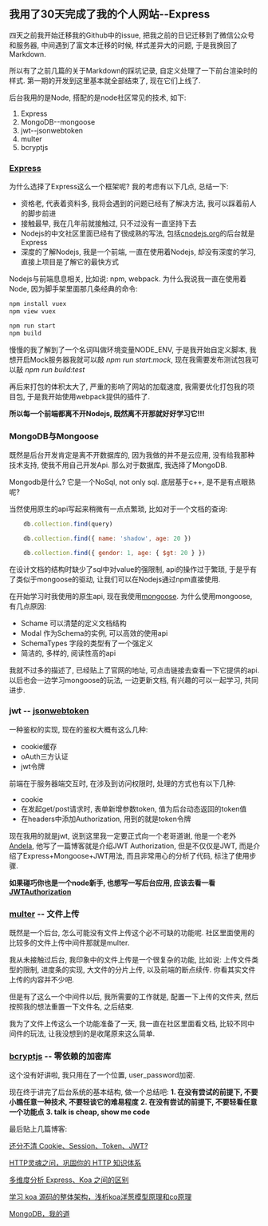 ## 我用了30天完成了我的个人网站--Express

四天之前我开始迁移我的Github中的issue, 把我之前的日记迁移到了微信公众号和服务器, 中间遇到了富文本迁移的时候, 样式差异大的问题, 于是我换回了Markdown.

所以有了之前几篇的关于Markdown的踩坑记录, 自定义处理了一下前台渲染时的样式. 第一期的开发到这里基本就全部结束了, 现在它们上线了.

后台我用的是Node, 搭配的是node社区常见的技术, 如下:         
1. Express
2. MongoDB--mongoose
3. jwt--jsonwebtoken
4. multer
5. bcryptjs

### [Express]

为什么选择了Express这么一个框架呢? 我的考虑有以下几点, 总结一下:         

   + 资格老, 代表着资料多, 我将会遇到的问题已经有了解决方法, 我可以踩着前人的脚步前进
   + 接触最早, 我在几年前就接触过, 只不过没有一直坚持下去
   + Nodejs的中文社区里面已经有了很成熟的写法, 包括[cnodejs.org]的后台就是Express
   + 深度的了解Nodejs, 我是一个前端, 一直在使用着Nodejs, 却没有深度的学习, 直接上项目是了解它的最快方式

Nodejs与前端息息相关, 比如说: npm, webpack. 为什么我说我一直在使用着Node, 因为脚手架里面那几条经典的命令: 
```bash
npm install vuex 
npm view vuex

npm run start
npm build
```

慢慢的我了解到了一个名词叫做环境变量NODE_ENV, 于是我开始自定义脚本, 我想开启Mock服务器我就可以敲 *npm run start:mock*, 现在我需要发布测试包我可以敲 *npm run build:test*

再后来打包的体积太大了, 严重的影响了网站的加载速度, 我需要优化打包我的项目包, 于是我开始使用webpack提供的插件了.

**所以每一个前端都离不开Nodejs, 既然离不开那就好好学习它!!!**

### MongoDB与Mongoose

既然是后台开发肯定是离不开数据库的, 因为我做的并不是云应用, 没有给我那种技术支持, 使我不用自己开发Api. 那么对于数据库, 我选择了MongoDB.

Mongodb是什么? 它是一个NoSql, not only sql. 底层基于c++, 是不是有点眼熟呢?

当然使用原生的api写起来稍微有一点点繁琐, 比如对于一个文档的查询: 
```javascript
    db.collection.find(query) 

    db.collection.find({ name: 'shadow', age: 20 }) 

    db.collection.find({ gendor: 1, age: { $gt: 20 } })
```

在设计文档的结构时缺少了sql中对value的强限制, api的操作过于繁琐, 于是乎有了类似于mongoose的驱动, 让我们可以在Nodejs通过npm直接使用.

在开始学习时我使用的原生api, 现在我使用[mongoose]. 为什么使用mongoose, 有几点原因: 
  +  Schame 可以清楚的定义文档结构
  +  Modal 作为Schema的实例, 可以高效的使用api
  +  SchemaTypes 字段的类型有了一个强定义
  +  简洁的, 多样的, 阅读性高的api

我就不过多的描述了, 已经贴上了官网的地址, 可点击链接去查看一下它提供的api. 以后也会一边学习mongoose的玩法, 一边更新文档, 有兴趣的可以一起学习, 共同进步.

### jwt -- [jsonwebtoken]

一种鉴权的实现, 现在的鉴权大概有这么几种: 
+ cookie缓存
+ oAuth三方认证
+ jwt令牌

前端在于服务器端交互时, 在涉及到访问权限时, 处理的方式也有以下几种:
+ cookie
+ 在发起get/post请求时, 表单新增参数token, 值为后台动态返回的token值
+ 在headers中添加Authorization, 用到的就是token令牌

现在我用的就是jwt, 说到这里我一定要正式向一个老哥道谢, 他是一个老外[Andela], 他写了一篇博客就是介绍JWT Authorization, 但是不仅仅是JWT, 而是介绍了Express+Mongoose+JWT用法, 而且非常用心的分析了代码, 标注了使用步骤.

**如果碰巧你也是一个node新手, 也想写一写后台应用, 应该去看一看[JWTAuthorization]**

### [multer] -- 文件上传

既然是一个后台, 怎么可能没有文件上传这个必不可缺的功能呢. 社区里面使用的比较多的文件上传中间件那就是multer.

我从未接触过后台, 我印象中的文件上传是一个很复杂的功能, 比如说: 上传文件类型的限制, 进度条的实现, 大文件的分片上传, 以及前端的断点续传. 你看其实文件上传的内容并不少吧.

但是有了这么一个中间件以后, 我所需要的工作就是, 配置一下上传的文件夹, 然后按照我的想法重置一下文件名, 之后结束.

我为了文件上传这么一个功能准备了一天, 我一直在社区里面看文档, 比较不同中间件的玩法, 让我没想到的是收尾原来这么简单.

### [bcryptjs] -- 零依赖的加密库

这个没有好讲啦, 我只用在了一个位置, user_password加密.


现在终于讲完了后台系统的基本结构, 做一个总结吧: 
**1. 在没有尝试的前提下, 不要小瞧任意一种技术, 不要轻谈它的难易程度**
**2. 在没有尝试的前提下, 不要轻看任意一个功能点**
**3. talk is cheap, show me code**

最后贴上几篇博客: 

[还分不清 Cookie、Session、Token、JWT?](https://mp.weixin.qq.com/s/sF96Vgcp9FU--oeRlh4IdA)

[HTTP灵魂之问，巩固你的 HTTP 知识体系](https://mp.weixin.qq.com/s/zpOvPM3YE5Myujh-bQNtKg)

[多维度分析 Express、Koa 之间的区别](https://mp.weixin.qq.com/s/fPd8FHk2Ak224bgWD5a4oQ)

[学习 koa 源码的整体架构，浅析koa洋葱模型原理和co原理](https://mp.weixin.qq.com/s/Tqj07pSmjJiFNTPYgVV19Q)

[MongoDB，我的道](https://mp.weixin.qq.com/s/ftGwd0Wk-CzK6yAyTzaj1g)


[Express]: https://expressjs.com/
[cnodejs.org]: https://github.com/cnodejs/nodeclub/
[mongoose]: https://mongoosejs.com/
[Andela]: https://twitter.com/Andela
[JWTAuthorization]: https://medium.com/swlh/jwt-authentication-authorization-in-nodejs-express-mongodb-rest-apis-2019-ad14ec818122
[multer]: https://github.com/expressjs/multer
[bcryptjs]: https://www.npmjs.com/package/bcryptjs
[jsonwebtoken]: https://github.com/auth0/node-jsonwebtoken